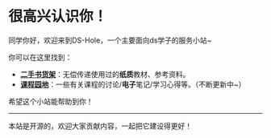 # 很高兴认识你！
同学你好，欢迎来到DS-Hole，一个主要面向ds学子的服务小站~

你可以在这里找到：

-   [**二手书货架**](books-shelf.md)：无偿传递使用过的**纸质**教材、参考资料。
-   [**课程园地**](courses/index.md)：一些有关课程的讨论/**电子**笔记/学习心得等。（不断更新中~）

希望这个小站能帮助到你！

---

本站是开源的，欢迎大家贡献内容，一起把它建设得更好！ 